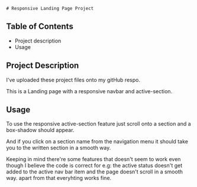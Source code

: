     # Responsive Landing Page Project

## Table of Contents

* Project description
* Usage

## Project Description

I've uploaded these project files onto my gitHub respo.

This is a Landing page with a responsive navbar and active-section.

## Usage 

To use the responsive active-section feature just scroll onto a section and a box-shadow should appear.

And if you click on a section name from the navigation menu it should take you to the written section in a smooth way.

Keeping in mind there're some features that doesn't seem to work even though I believe the code is correct for e.g: the active status doesn't get added to the active nav bar item and the page doesn't scroll in a smooth way. apart from that everyhting works fine.

    
